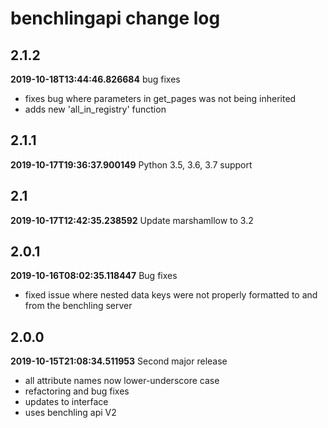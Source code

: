 # benchlingapi change log
## 2.1.2
**2019-10-18T13:44:46.826684**
bug fixes

 - fixes bug where parameters in get_pages was not being inherited
 - adds new 'all_in_registry' function


## 2.1.1
**2019-10-17T19:36:37.900149**
Python 3.5, 3.6, 3.7 support




## 2.1
**2019-10-17T12:42:35.238592**
Update marshamllow to 3.2




## 2.0.1
**2019-10-16T08:02:35.118447**
Bug fixes

 - fixed issue where nested data keys were not properly formatted to and from the benchling server


## 2.0.0
**2019-10-15T21:08:34.511953**
Second major release

 - all attribute names now lower-underscore case
 - refactoring and bug fixes
 - updates to interface
 - uses benchling api V2
